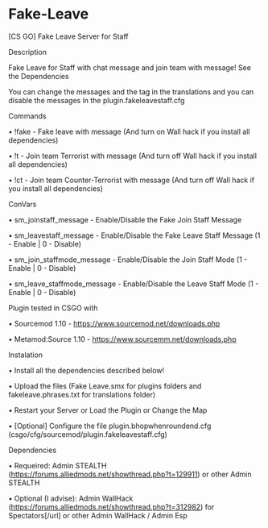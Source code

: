 # Fake-Leave
[CS GO] Fake Leave Server for Staff



Description

Fake Leave for Staff with chat message and join team with message!
See the Dependencies

You can change the messages and the tag in the translations and you can disable the messages in the plugin.fakeleavestaff.cfg



Commands

• !fake - Fake leave with message (And turn on Wall hack if you install all dependencies)

• !t - Join team Terrorist with message (And turn off Wall hack if you install all dependencies)

• !ct -  Join team Counter-Terrorist with message (And turn off Wall hack if you install all dependencies)



ConVars

• sm_joinstaff_message - Enable/Disable the Fake Join Staff Message

• sm_leavestaff_message - Enable/Disable the Fake Leave Staff Message (1 - Enable | 0 - Disable)

• sm_join_staffmode_message - Enable/Disable the Join Staff Mode (1 - Enable | 0 - Disable)

• sm_leave_staffmode_message - Enable/Disable the Leave Staff Mode (1 - Enable | 0 - Disable)



Plugin tested in CSGO with

• Sourcemod 1.10 - https://www.sourcemod.net/downloads.php

• Metamod:Source 1.10 - https://www.sourcemm.net/downloads.php




Instalation

• Install all the dependencies described below!

• Upload the files (Fake Leave.smx for plugins folders and fakeleave.phrases.txt for translations folder)

• Restart your Server or Load the Plugin or Change the Map

• [Optional] Configure the file plugin.bhopwhenroundend.cfg (csgo/cfg/sourcemod/plugin.fakeleavestaff.cfg)



Dependencies

• Requeired: Admin STEALTH (https://forums.alliedmods.net/showthread.php?t=129911) or other Admin STEALTH

• Optional (I advise): Admin WallHack (https://forums.alliedmods.net/showthread.php?t=312982) for Spectators[/url] or other Admin WallHack / Admin Esp
